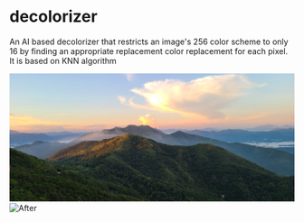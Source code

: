 <!-- @format -->

# decolorizer

An AI based decolorizer that restricts an image's 256 color scheme to only 16 by finding an appropriate replacement color replacement for each pixel. It is based on KNN algorithm

![Before](https://github.com/voldi-ux/decolorizer/blob/main/image%20(4).jpg)
![After](https://github.com/voldi-ux/decolorizer/blob/main/decolorized/image%20(4).jpg)

